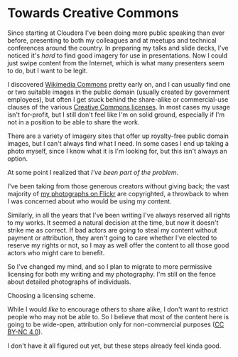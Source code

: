 <!-- title: Towards Creative Commons -->
<!-- categories: essays -->
<!-- tags: cc,licensing -->
<!-- published: 2014-05-10T12:00:00-05:00 -->
<!-- updated: 2020-08-09T16:31:00-05:00 -->
<!-- summary: Why I chose to license my content under a Creative Commons License. -->

# Towards Creative Commons

Since starting at Cloudera I've been doing more public speaking than ever before, presenting to both my colleagues and at meetups and technical conferences around the country. In preparing my talks and slide decks, I've noticed it's *hard* to find good imagery for use in presentations. Now I could just swipe content from the Internet, which is what many presenters seem to do, but I want to be legit.

I discovered [Wikimedia Commons](https://commons.wikimedia.org/wiki/Main_Page) pretty early on, and I can usually find one or two suitable images in the public domain (usually created by government employees), but often I get stuck behind the share-alike or commercial-use clauses of the various [Creative Commons licenses](https://creativecommons.org/licenses/). In most cases my usage isn't for-profit, but I still don't feel like I'm on solid ground, especially if I'm not in a position to be able to share the work.

There are a variety of imagery sites that offer up royalty-free public domain images, but I can't always find what I need. In some cases I end up taking a photo myself, since I know what it is I'm looking for, but this isn't always an option.

At some point I realized that *I've been part of the problem*.

I've been taking from those generous creators without giving back; the vast majority of [my photographs on Flickr](https://www.flickr.com/photos/techmsg) are copyrighted, a throwback to when I was concerned about who would be using my content.

Similarly, in all the years that I've been writing I've always reserved all rights to my works. It seemed a natural decision at the time, but now it doesn't strike me as correct. If bad actors are going to steal my content without payment or attribution, they aren't going to care whether I've elected to reserve my rights or not, so I may as well offer the content to all those good actors who might care to benefit.

So I've changed my mind, and so I plan to migrate to more permissive licensing for both my writing and my photography. I'm still on the fence about detailed photographs of individuals.

Choosing a licensing scheme. 

While I would *like* to encourage others to share alike, I don't want to restrict people who may not be able to. So I believe that most of the content here is going to be wide-open, attribution only for non-commercial purposes ([CC BY-NC 4.0](https://creativecommons.org/licenses/by-nc/4.0/)).

I don't have it all figured out yet, but these steps already feel kinda good.

